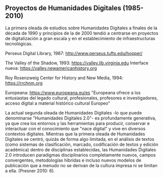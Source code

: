 ## Proyectos de Humanidades Digitales (1985-2010)

La primera oleada de estudios sobre Humanidades Digitales a finales de la década de 1990 y principios de la de 2000 tendió a centrarse en proyectos de digitalización a gran escala y en el establecimiento de infraestructuras tecnológicas. 

Perseus Digital Library, 1987: http://www.perseus.tufts.edu/hopper/

The Valley of the Shadow, 1993: https://valley.lib.virginia.edu
Interface nueva: https://valley.newamericanhistory.org

Roy Rosenzweig Center for History and New Media, 1994: https://rrchnm.org 

Europeana: https://www.europeana.eu/es
"Europeana ofrece a los entusiastas del legado cultural, profesionales, profesores e investigadores, acceso digital a material histórico cultural Europeo"

La actual segunda oleada de Humanidades Digitales -lo que puede denominarse "Humanidades Digitales 2.0"- es profundamente generativa, ya que crea los entornos y las herramientas para producir, conservar e interactuar con el conocimiento que "nace digital" y vive en diversos contextos digitales. Mientras que la primera oleada de Humanidades Digitales se centró, quizás de forma algo limitada, en el análisis de textos (como sistemas de clasificación, marcado, codificación de textos y edición académica) dentro de disciplinas establecidas, las Humanidades Digitales 2.0 introducen paradigmas disciplinarios completamente nuevos, campos convergentes, metodologías híbridas e incluso nuevos modelos de publicación que a menudo no se derivan de la cultura impresa ni se limitan a ella. (Presner 2010: 6).
